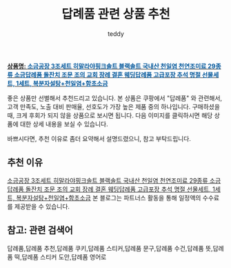 ﻿---
layout: post
title:  "답례품 관련 상품 추천"
author: teddy
categories: [ 가구/인테리어 ]
tags: [답례품,답례품 추천,답례품 쿠키,답례품 스티커,답례품 문구,답례품 수건,답례품 뜻,답례품 떡,답례품 스티커 도안,답례품 영어로]
image: https://static.coupangcdn.com/image/vendor_inventory/77aa/7e2bcf0689c39623fd370a721e2e5f60154a465ec380b3cd4c6470ee4ca8.jpg 
description: "쿠팡에서 답례품 관련 상품으로 가장 고객 선호도가 높은 제품 중 하나입니다."
---

<a href="https://link.coupang.com/re/AFFSDP?lptag=AF3256674&pageKey=2000501301&itemId=3404252384&vendorItemId=71390866907&traceid=V0-153-0f005e184842d5ad&requestid=20221226201608356424281"><b>상품명: <font color='#01579B'>소금공장 3조세트 히말라야핑크솔트 블랙솔트 국내산 천일염 천연조미료 29종류 소금답례품 돌잔치 조문 조의 교회 장례 결혼 웨딩답례품 고급포장 추석 명절 선물세트, 1세트, 복분자설탕+천일염+함초소금</font></b></a>

좋은 상품만 선별해서 추천드리고 있습니다.
본 상품은 쿠팡에서 "답례품" 와 관련해서, 고객 만족도, 노출 대비 판매율, 선호도가 가장 높은 제품 중의 하나입니다.
구매하셨을 때, 크게 후회가 되지 않을 상품으로 보시면 됩니다. 
다음 이미지를 클릭하시면 해당 상품에 대한 상세 내용을 보실 수 있습니다.

바쁘시다면, 추천 이유로 좀더 요약해서 설명드렸으니, 참고 부탁드립니다.

## 추천 이유 

<a href="https://link.coupang.com/re/AFFSDP?lptag=AF3256674&pageKey=2000501301&itemId=3404252384&vendorItemId=71390866907&traceid=V0-153-0f005e184842d5ad&requestid=20221226201608356424281">소금공장 3조세트 히말라야핑크솔트 블랙솔트 국내산 천일염 천연조미료 29종류 소금답례품 돌잔치 조문 조의 교회 장례 결혼 웨딩답례품 고급포장 추석 명절 선물세트, 1세트, 복분자설탕+천일염+함초소금</a>
본 블로그는 파트너스 활동을 통해 일정액의 수수료를 제공받을 수 있습니다.

## 참고: 관련 검색어    
답례품,답례품 추천,답례품 쿠키,답례품 스티커,답례품 문구,답례품 수건,답례품 뜻,답례품 떡,답례품 스티커 도안,답례품 영어로